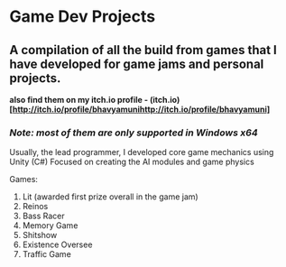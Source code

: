 # Game Dev Projects

## A compilation of all the build from games that I have developed for game jams and personal projects.

**also find them on my itch.io profile - (itch.io)[http://itch.io/profile/bhavyamunihttp://itch.io/profile/bhavyamuni]**

### _Note: most of them are only supported in Windows x64_

Usually, the lead programmer, I developed core game mechanics using Unity (C#)
Focused on creating the AI modules and game physics

Games:

1. Lit (awarded first prize overall in the game jam)
2. Reinos
3. Bass Racer
4. Memory Game
5. Shitshow
6. Existence Oversee
7. Traffic Game
